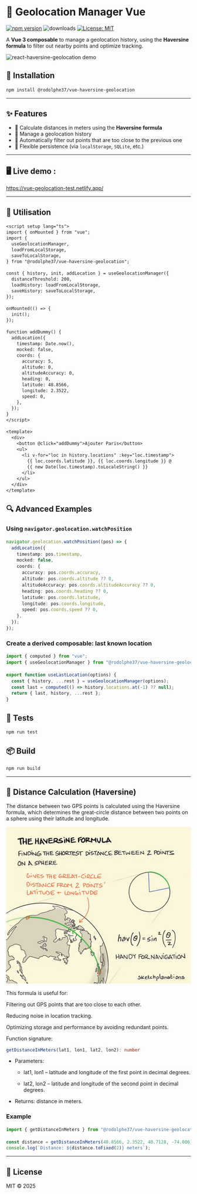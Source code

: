 # 📍 Geolocation Manager Vue

[![npm version](https://img.shields.io/npm/v/%40rodolphe37%2Fvue-haversine-geolocation.svg)](https://www.npmjs.com/package/@rodolphe37/vue-haversine-geolocation)
![downloads](https://img.shields.io/npm/dt/%40rodolphe37%2Fvue-haversine-geolocation?color=blue&logo=npm&logoColor=blue)
[![License: MIT](https://img.shields.io/badge/License-MIT-yellow.svg)](./LICENSE)

A **Vue 3 composable** to manage a geolocation history, using the **Haversine formula** to filter out nearby points and optimize tracking.

![react-haversine-geolocation demo](demo/68747470733a2f2f7265732e636c6f7564696e6172792e636f6d2f656d6470726f2f696d6167652f75706c6f61642f76313636313234353234392f64656d6f5f62636d7a6d652e676966.gif)

## 🚀 Installation

```bash
npm install @rodolphe37/vue-haversine-geolocation
```

---

## ✨ Features

- 📍 Calculate distances in meters using the **Haversine formula**
- 🔄 Manage a geolocation history
- 🎯 Automatically filter out points that are too close to the previous one
- 💾 Flexible persistence (via `localStorage`, `SQLite`, etc.)

---

## 🖥️ Live demo :

https://vue-geolocation-test.netlify.app/

---

## 🔧 Utilisation

```vue
<script setup lang="ts">
import { onMounted } from "vue";
import {
  useGeolocationManager,
  loadFromLocalStorage,
  saveToLocalStorage,
} from "@rodolphe37/vue-haversine-geolocation";

const { history, init, addLocation } = useGeolocationManager({
  distanceThreshold: 200,
  loadHistory: loadFromLocalStorage,
  saveHistory: saveToLocalStorage,
});

onMounted(() => {
  init();
});

function addDummy() {
  addLocation({
    timestamp: Date.now(),
    mocked: false,
    coords: {
      accuracy: 5,
      altitude: 0,
      altitudeAccuracy: 0,
      heading: 0,
      latitude: 48.8566,
      longitude: 2.3522,
      speed: 0,
    },
  });
}
</script>

<template>
  <div>
    <button @click="addDummy">Ajouter Paris</button>
    <ul>
      <li v-for="loc in history.locations" :key="loc.timestamp">
        {{ loc.coords.latitude }}, {{ loc.coords.longitude }} @
        {{ new Date(loc.timestamp).toLocaleString() }}
      </li>
    </ul>
  </div>
</template>
```

## 🔍 Advanced Examples

### Using `navigator.geolocation.watchPosition`

```ts
navigator.geolocation.watchPosition((pos) => {
  addLocation({
    timestamp: pos.timestamp,
    mocked: false,
    coords: {
      accuracy: pos.coords.accuracy,
      altitude: pos.coords.altitude ?? 0,
      altitudeAccuracy: pos.coords.altitudeAccuracy ?? 0,
      heading: pos.coords.heading ?? 0,
      latitude: pos.coords.latitude,
      longitude: pos.coords.longitude,
      speed: pos.coords.speed ?? 0,
    },
  });
});
```

### Create a derived composable: last known location

```ts
import { computed } from "vue";
import { useGeolocationManager } from "@rodolphe37/vue-haversine-geolocation";

export function useLastLocation(options) {
  const { history, ...rest } = useGeolocationManager(options);
  const last = computed(() => history.locations.at(-1) ?? null);
  return { last, history, ...rest };
}
```

## 🧪 Tests

```bash
npm run test
```

## 📦 Build

```bash
npm run build
```

---

## 📐 Distance Calculation (Haversine)

The distance between two GPS points is calculated using the Haversine formula, which determines the great-circle distance between two points on a sphere using their latitude and longitude.

![Haversine formula](demo/e1e45776-aa40-4806-820e-b5c5b8050f4b_SP-687-The-haversine-formula.jpg)

This formula is useful for:

Filtering out GPS points that are too close to each other.

Reducing noise in location tracking.

Optimizing storage and performance by avoiding redundant points.

Function signature:

```ts
getDistanceInMeters(lat1, lon1, lat2, lon2): number
```

- Parameters:

  - lat1, lon1 – latitude and longitude of the first point in decimal degrees.

  - lat2, lon2 – latitude and longitude of the second point in decimal degrees.

- Returns: distance in meters.

### Example

```ts
import { getDistanceInMeters } from "@rodolphe37/vue-haversine-geolocation";

const distance = getDistanceInMeters(48.8566, 2.3522, 40.7128, -74.006);
console.log(`Distance: ${distance.toFixed(2)} meters`);
```

---

## 📜 License

MIT © 2025

